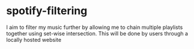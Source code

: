 # spotify-filtering
I aim to filter my music further by allowing me to chain multiple playlists together using set-wise intersection. This will be done by users through a locally hosted website
